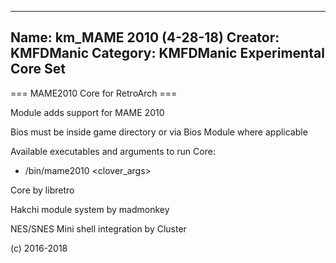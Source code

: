 -----------------------
Name: km_MAME 2010 (4-28-18)
Creator: KMFDManic
Category: KMFDManic Experimental Core Set
-----------------------
=== MAME2010 Core for RetroArch ===

Module adds support for MAME 2010

Bios must be inside game directory or via Bios Module where applicable

Available executables and arguments to run Core:
- /bin/mame2010 <rom> <clover_args>

Core by libretro

Hakchi module system by madmonkey

NES/SNES Mini shell integration by Cluster

(c) 2016-2018
